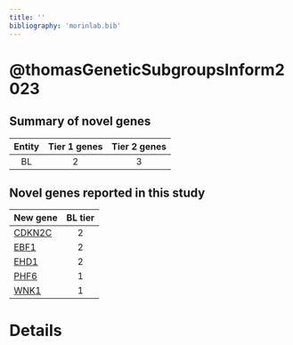 ```yaml
---
title: ''
bibliography: 'morinlab.bib'
---
```


# @thomasGeneticSubgroupsInform2023
## Summary of novel genes

|Entity| Tier 1 genes| Tier 2 genes|
|:-:|:-:|:-:|
|BL|2|3|

## Novel genes reported in this study

|New gene|BL tier|
|:-|:-:|
|[CDKN2C](CDKN2C)|2 |
|[EBF1](EBF1)|2 |
|[EHD1](EHD1)|2 |
|[PHF6](PHF6)|1 |
|[WNK1](WNK1)|1 |

# Details

